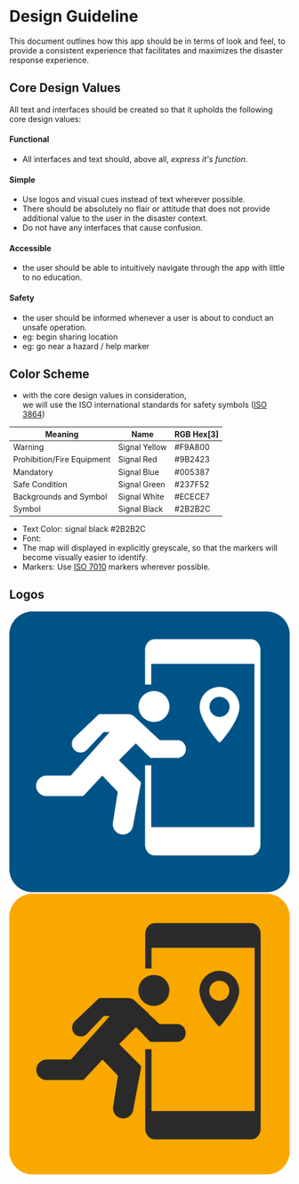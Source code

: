 # Design Guideline

This document outlines how this app should be in terms of look and feel, to provide a consistent experience that facilitates and maximizes the disaster response experience.

## Core Design Values

All text and interfaces should be created so that it upholds the following core design values:
#### Functional
  - All interfaces and text should, above all, *express it's function*.
#### Simple
  - Use logos and visual cues instead of text wherever possible.
  - There should be absolutely no flair or attitude that does not provide additional value to the user in the disaster context.
  - Do not have any interfaces that cause confusion.
#### Accessible
  - the user should be able to intuitively navigate through the app with little to no education.
#### Safety
  - the user should be informed whenever a user is about to conduct an unsafe operation.
  - eg: begin sharing location
  - eg: go near a hazard / help marker

## Color Scheme
- with the core design values in consideration,  
we will use the ISO international standards for safety symbols ([ISO 3864](https://en.wikipedia.org/wiki/ISO_3864))

Meaning |  Name | RGB Hex[3] | 
-- | -- | -- |
Warning | Signal Yellow | #F9A800 |  
Prohibition/Fire Equipment | Signal Red | #9B2423 |  
Mandatory | Signal Blue | #005387 |  
Safe Condition | Signal Green | #237F52 |  
Backgrounds and Symbol | Signal White  | #ECECE7 |  
Symbol | Signal Black  | #2B2B2C |

- Text Color: signal black #2B2B2C
- Font: 
- The map will displayed in explicitly greyscale, so that the markers will become visually easier to identify.
- Markers: Use [ISO 7010](https://en.wikipedia.org/wiki/ISO_7010) markers wherever possible.


## Logos

![](./Components/assets/logos/blue.png)
![](./Components/assets/logos/yellow.png)